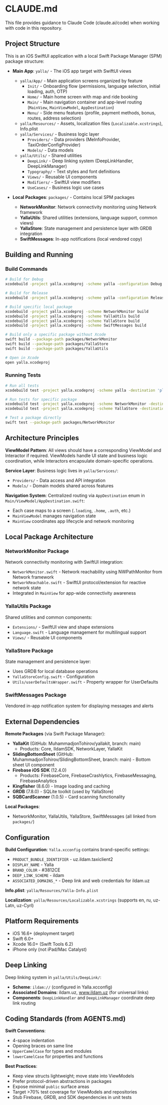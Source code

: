 # CLAUDE.md

This file provides guidance to Claude Code (claude.ai/code) when working with code in this repository.

## Project Structure

This is an iOS SwiftUI application with a local Swift Package Manager (SPM) package structure:

- **Main App**: `yalla/` - The iOS app target with SwiftUI views
  - `yalla/App/` - Main application screens organized by feature
    - `Init/` - Onboarding flow (permissions, language selection, initial loading, auth, OTP)
    - `Home/` - Main home screen with map and ride booking
    - `Main/` - Main navigation container and app-level routing (`MainView`, `MainViewModel`, `AppDestination`)
    - `Menu/` - Side menu features (profile, payment methods, bonus, routes, address selection)
  - `yalla/Resources/` - Assets, localization files (`Localizable.xcstrings`), Info.plist
  - `yalla/Services/` - Business logic layer
    - `Providers/` - Data providers (MeInfoProvider, TaxiOrderConfigProvider)
    - `Models/` - Data models
  - `yalla/Utils/` - Shared utilities
    - `DeepLink/` - Deep linking system (DeepLinkHandler, DeepLinkManager)
    - `Typography/` - Text styles and font definitions
    - `Views/` - Reusable UI components
    - `Modifiers/` - SwiftUI view modifiers
    - `UseCases/` - Business logic use cases

- **Local Packages**: `packages/` - Contains local SPM packages
  - **NetworkMonitor**: Network connectivity monitoring using Network framework
  - **YallaUtils**: Shared utilities (extensions, language support, common views)
  - **YallaStore**: State management and persistence layer with GRDB integration
  - **SwiftMessages**: In-app notifications (local vendored copy)

## Building and Running

### Build Commands
```bash
# Build for Debug
xcodebuild -project yalla.xcodeproj -scheme yalla -configuration Debug build

# Build for Release
xcodebuild -project yalla.xcodeproj -scheme yalla -configuration Release build

# Build specific local package
xcodebuild -project yalla.xcodeproj -scheme NetworkMonitor build
xcodebuild -project yalla.xcodeproj -scheme YallaUtils build
xcodebuild -project yalla.xcodeproj -scheme YallaStore build
xcodebuild -project yalla.xcodeproj -scheme SwiftMessages build

# Build only a specific package without Xcode
swift build --package-path packages/NetworkMonitor
swift build --package-path packages/YallaStore
swift build --package-path packages/YallaUtils

# Open in Xcode
open yalla.xcodeproj
```

### Running Tests
```bash
# Run all tests
xcodebuild test -project yalla.xcodeproj -scheme yalla -destination 'platform=iOS Simulator,name=iPhone 15'

# Run tests for specific package
xcodebuild test -project yalla.xcodeproj -scheme NetworkMonitor -destination 'platform=iOS Simulator,name=iPhone 15'
xcodebuild test -project yalla.xcodeproj -scheme YallaStore -destination 'platform=iOS Simulator,name=iPhone 15'

# Test a package directly
swift test --package-path packages/NetworkMonitor
```

## Architecture Principles

**ViewModel Pattern**: All views should have a corresponding ViewModel and Interactor if required. ViewModels handle UI state and business logic coordination, while Interactors encapsulate domain-specific operations.

**Service Layer**: Business logic lives in `yalla/Services/`:
- `Providers/` - Data access and API integration
- `Models/` - Domain models shared across features

**Navigation System**: Centralized routing via `AppDestination` enum in `Main/ViewModel/AppDestination.swift`:
- Each case maps to a screen (`.loading`, `.home`, `.auth`, etc.)
- `MainViewModel` manages navigation state
- `MainView` coordinates app lifecycle and network monitoring

## Local Package Architecture

### NetworkMonitor Package
Network connectivity monitoring with SwiftUI integration:
- `NetworkMonitor.swift` - Network reachability using NWPathMonitor from Network framework
- `NetworkReachable.swift` - SwiftUI protocol/extension for reactive network state
- Integrated in `MainView` for app-wide connectivity awareness

### YallaUtils Package
Shared utilities and common components:
- `Extensions/` - SwiftUI view and shape extensions
- `Language.swift` - Language management for multilingual support
- `Views/` - Reusable UI components

### YallaStore Package
State management and persistence layer:
- Uses GRDB for local database operations
- `YallaStoreConfig.swift` - Configuration
- `Utils/userDefaultsWrapper.swift` - Property wrapper for UserDefaults

### SwiftMessages Package
Vendored in-app notification system for displaying messages and alerts

## External Dependencies

**Remote Packages** (via Swift Package Manager):
- **YallaKit** (GitHub: MuhammadjonTohirov/yallakit, branch: main)
  - Products: Core, IldamSDK, NetworkLayer, YallaKit
- **SlidingBottomSheet** (GitHub: MuhammadjonTohirov/SlidingBottomSheet, branch: main) - Bottom sheet UI component
- **Firebase iOS SDK** (12.4.0)
  - Products: FirebaseCore, FirebaseCrashlytics, FirebaseMessaging, FirebaseAnalytics
- **Kingfisher** (8.6.0) - Image loading and caching
- **GRDB** (7.8.0) - SQLite toolkit (used by YallaStore)
- **SQBCardScanner** (1.0.5) - Card scanning functionality

**Local Packages**:
- NetworkMonitor, YallaUtils, YallaStore, SwiftMessages (all linked from `packages/`)

## Configuration

**Build Configuration**: `Yalla.xcconfig` contains brand-specific settings:
- `PRODUCT_BUNDLE_IDENTIFIER` - uz.ildam.taxiclient2
- `DISPLAY_NAME` - Yalla
- `BRAND_COLOR` - #3812CE
- `DEEP_LINK_SCHEME` - ildam
- `ASSOCIATED_DOMAINS_*` - Deep link and web credentials for ildam.uz

**Info.plist**: `yalla/Resources/Yalla-Info.plist`

**Localization**: `yalla/Resources/Localizable.xcstrings` (supports en, ru, uz-Latn, uz-Cyrl)

## Platform Requirements

- iOS 16.6+ (deployment target)
- Swift 6.0+
- Xcode 16.0+ (Swift Tools 6.2)
- iPhone only (not iPad/Mac Catalyst)

## Deep Linking

Deep linking system in `yalla/Utils/DeepLink/`:
- **Scheme**: `ildam://` (configured in Yalla.xcconfig)
- **Associated Domains**: ildam.uz, www.ildam.uz (for universal links)
- **Components**: `DeepLinkHandler` and `DeepLinkManager` coordinate deep link routing

## Coding Standards (from AGENTS.md)

**Swift Conventions**:
- 4-space indentation
- Opening braces on same line
- `UpperCamelCase` for types and modules
- `lowerCamelCase` for properties and functions

**Best Practices**:
- Keep view structs lightweight; move state into ViewModels
- Prefer protocol-driven abstractions in packages
- Expose minimal `public` surface areas
- Target >70% test coverage for ViewModels and repositories
- Stub Firebase, GRDB, and SDK dependencies in unit tests
